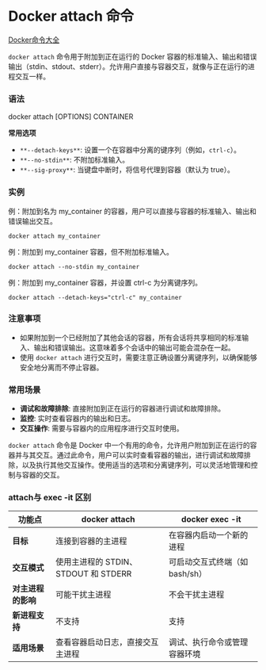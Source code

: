 # Docker attach 命令

[Docker命令大全](./docker-command-manual.md)

`docker attach` 命令用于附加到正在运行的 Docker 容器的标准输入、输出和错误输出（stdin、stdout、stderr）。允许用户直接与容器交互，就像与正在运行的进程交互一样。

### 语法
docker attach [OPTIONS] CONTAINER

**常用选项**

+ `**--detach-keys**`: 设置一个在容器中分离的键序列（例如，`ctrl-c`）。
+ `**--no-stdin**`: 不附加标准输入。
+ `**--sig-proxy**`: 当键盘中断时，将信号代理到容器（默认为 true）。

### 实例
例：附加到名为 my_container 的容器，用户可以直接与容器的标准输入、输出和错误输出交互。

```shell
docker attach my_container
```

例：附加到 my_container 容器，但不附加标准输入。

```shell
docker attach --no-stdin my_container
```

例：附加到 my_container 容器，并设置 ctrl-c 为分离键序列。

```shell
docker attach --detach-keys="ctrl-c" my_container
```

### 注意事项
+ 如果附加到一个已经附加了其他会话的容器，所有会话将共享相同的标准输入、输出和错误输出。这意味着多个会话中的输出可能会混杂在一起。
+ 使用 `docker attach` 进行交互时，需要注意正确设置分离键序列，以确保能够安全地分离而不停止容器。

### 常用场景
+ **调试和故障排除**: 直接附加到正在运行的容器进行调试和故障排除。
+ **监控**: 实时查看容器内的输出和日志。
+ **交互操作**: 需要与容器内的应用程序进行交互时使用。

`docker attach` 命令是 Docker 中一个有用的命令，允许用户附加到正在运行的容器并与其交互。通过此命令，用户可以实时查看容器的输出，进行调试和故障排除，以及执行其他交互操作。使用适当的选项和分离键序列，可以灵活地管理和控制与容器的交互。

### attach与 exec -it 区别
| **功能点**         | **docker attach**                    | **docker exec -it**            |
| ------------------ | ------------------------------------ | ------------------------------ |
| **目标**           | 连接到容器的主进程                   | 在容器内启动一个新的进程       |
| **交互模式**       | 使用主进程的 STDIN、STDOUT 和 STDERR | 可启动交互式终端（如 bash/sh） |
| **对主进程的影响** | 可能干扰主进程                       | 不会干扰主进程                 |
| **新进程支持**     | 不支持                               | 支持                           |
| **适用场景**       | 查看容器启动日志，直接交互主进程     | 调试、执行命令或管理容器环境   |